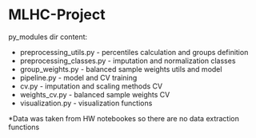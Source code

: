 # MLHC-Project
py_modules dir content:
* preprocessing_utils.py - percentiles calculation and groups definition
* preprocessing_classes.py - imputation and normalization classes
* group_weights.py - balanced sample weights utils and model
* pipeline.py - model and CV training
* cv.py - imputation and scaling methods CV
* weights_cv.py - balanced sample weights CV
* visualization.py - visualization functions

*Data was taken from HW notebookes so there are no data extraction functions

